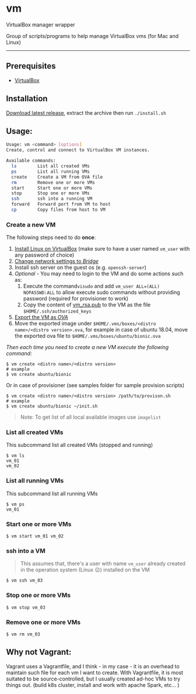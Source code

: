 # vm
VirtualBox manager wrapper

Group of scripts/programs to help manage VirtualBox vms (for Mac and Linux)

----

## Prerequisites
* [VirtualBox](https://www.virtualbox.org/wiki/Downloads)

## Installation
[Download latest release](https://github.com/mhewedy/vm/releases/latest), extract the archive then run `./install.sh`

## Usage:

```bash
Usage: vm <command> [options]
Create, control and connect to VirtualBox VM instances.

Available commands:
  ls        List all created VMs
  ps        List all running VMs
  create    Create a VM from OVA file
  rm        Remove one or more VMs
  start     Start one or more VMs
  stop      Stop one or more VMs
  ssh       ssh into a running VM
  forward   Forward port from VM to host
  cp        Copy files from host to VM

```

### Create a new VM

The following steps need to do **once**:
1. [Install Linux on VirtualBox](https://www.wikihow.com/Install-Ubuntu-on-VirtualBox) (make sure to have a user named `vm_user` with any password of choice)
2. [Change network settings to *Bridge*](https://www.opentechguides.com/how-to/article/virtualbox/140/vm-virtualbox-networking.html)
3. Install ssh server on the guest os (e.g. `openssh-server`) 
4. *Optional* - You may need to login to the VM and do some actions such as:
   1. Execute the command`visudo` and add `vm_user ALL=(ALL) NOPASSWD:ALL` to allow execute sudo commands without providing password (required for provisioner to work)
   2. Copy the content of [vm_rsa.pub](https://raw.githubusercontent.com/mhewedy/vm/master/keys/vm_rsa.pub) to the VM as the file `$HOME/.ssh/authorized_keys`
5. [Export the VM as *OVA*](https://www.maketecheasier.com/import-export-ova-files-in-virtualbox/)
6. Move the exported image under `$HOME/.vms/boxes/<distro name>/<distro version>.ova`, 
for example in case of ubuntu 18.04, move the exported ova file to `$HOME/.vms/boxes/ubuntu/bionic.ova`

*Then each time you need to create a new VM execute the following command:*
```
$ vm create <distro name>/<distro version>
# example
$ vm create ubuntu/bionic
```
Or in case of provisioner (see samples folder for sample provision scripts)
```
$ vm create <distro name>/<distro version> /path/to/provison.sh 
# example
$ vm create ubuntu/bionic ~/init.sh
```

> Note: To get list of all local available images use `imagelist`

### List all created VMs
This subcommand list all created VMs (stopped and running)
```
$ vm ls
vm_01
vm_02
```

### List all running VMs
This subcommand list all running VMs

```
$ vm ps
vm_01
```

### Start one or more VMs

```
$ vm start vm_01 vm_02
```


### ssh into a VM
> This assumes that, there's a user with name `vm_user` already created in the operation system (Linux 😉) installed on the VM

```
$ vm ssh vm_03
```

### Stop one or more VMs

```
$ vm stop vm_03
```

### Remove one or more VMs
```
$ vm rm vm_03
```

## Why not Vagrant:

Vagrant uses a Vagrantfile, and I think - in my case - it is an overhead to maintain such file for each vm I want to create.
With Vagrantfile, it is most suitated to be source-controlled, but I usually created ad-hoc VMs to try things out. (build k8s cluster, install and work with apache Spark, etc... )
